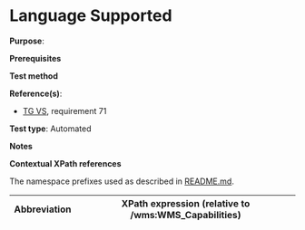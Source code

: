 # Language Supported

**Purpose**: 

**Prerequisites**

**Test method**



**Reference(s)**:

* [TG VS](./README.md#ref_TG_VS), requirement 71

**Test type**: Automated

**Notes**

**Contextual XPath references**

The namespace prefixes used as described in [README.md](./README.md#namespaces).

Abbreviation                                               |  XPath expression (relative to /wms:WMS_Capabilities)
---------------------------------------------------------- | -------------------------------------------------------------------------
